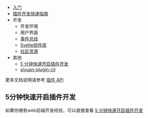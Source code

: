 - [入门](./startup.md)
- [插件开发快速指南](./sy-plugin-dev-quick-start.md)
- 开发
  - 开发环境
  - 用户界面
  - [事件总线](/zh-Hans/reference/api/plugin/event-bus/)
  - [Svelte组件库](./development/svelte-kit.md)
  - [社区资源](./development/community.md)
- 其他
  - [5 分钟快速开启插件开发](./five-minutes-quick-start.md)
  - [siyuan-plugin-cli](./development/siyuan-plugin-cli.md)

更多文档说明请参考 [插件 API](/zh-Hans/reference/api/plugin/)

## 5分钟快速开启插件开发

如果你拥有web前端开发经验，可以直接查看 [5 分钟快速开启插件开发](./five-minutes-quick-start.md)
